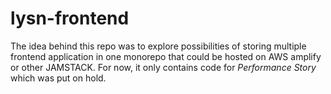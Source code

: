 # lysn-frontend
The idea behind this repo was to explore possibilities of storing multiple
frontend application in one monorepo that could be hosted on AWS amplify or other JAMSTACK.
For now, it only contains code for *Performance Story* which was put on hold.
